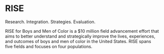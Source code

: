 # RISE
Research. Integration. Strategies. Evaluation. 

RISE for Boys and Men of Color is a $10 million field advancement effort that aims to better understand and strategically improve the lives, experiences, and outcomes of boys and men of color in the United States. RISE spans five fields and focuses on four populations.
